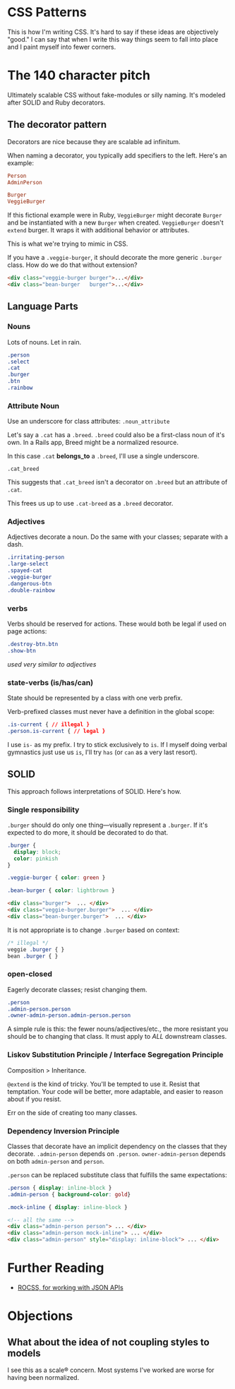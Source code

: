 # CSS Patterns

This is how I'm writing CSS. It's hard to say if these ideas are objectively
"good." I can say that when I write this way things seem to fall into place and
I paint myself into fewer corners.

# The 140 character pitch

Ultimately scalable CSS without fake-modules or silly naming. It's modeled after
SOLID and Ruby decorators.

## The decorator pattern

Decorators are nice because they are scalable ad infinitum.

When naming a decorator, you typically add specifiers to the left. Here's an
example:

```ruby
Person
AdminPerson

Burger
VeggieBurger
```

If this fictional example were in Ruby, `VeggieBurger` might decorate `Burger`
and be instantiated with a new `Burger` when created. `VeggieBurger` doesn't
`extend` burger. It wraps it with additional behavior or attributes.

This is what we're trying to mimic in CSS.

If you have a `.veggie-burger`, it should decorate the more generic `.burger`
class. How do we do that without extension?

```html
<div class="veggie-burger burger">...</div>
<div class="bean-burger   burger">...</div>
```

## Language Parts

### Nouns

Lots of nouns. Let in rain.

```css
.person
.select
.cat
.burger
.btn
.rainbow
```

### Attribute Noun

Use an underscore for class attributes: `.noun_attribute`

Let's say a `.cat` has a `.breed`. `.breed` could also be  a first-class noun of
it's own. In a Rails app, Breed might be a normalized resource.

In this case `.cat` **belongs_to** a `.breed`, I'll use a single underscore.

`.cat_breed`

This suggests that `.cat_breed` isn't a decorator on `.breed` but an attribute
of `.cat`.

This frees us up to use `.cat-breed` as a `.breed` decorator.

### Adjectives

Adjectives decorate a noun. Do the same with your classes; separate with a dash.

```css
.irritating-person
.large-select
.spayed-cat
.veggie-burger
.dangerous-btn
.double-rainbow
```

### verbs

Verbs should be reserved for actions. These would both be legal if used on page
actions:

```css
.destroy-btn.btn
.show-btn
```

_used very similar to adjectives_

### state-verbs (is/has/can)

State should be represented by a class with one verb prefix.

Verb-prefixed classes must never have a definition in the global scope:

```css
.is-current { // illegal }
.person.is-current { // legal }
```

I use `is-` as my prefix. I try to stick exclusively to `is`. If I myself doing
verbal gymnastics just use us `is`, I'll try `has` (or `can` as a very last
resort).

## SOLID

This approach follows interpretations of SOLID. Here's how.

### Single responsibility

`.burger` should do only one thing&mdash;visually represent a `.burger`. If it's
expected to do more, it should be decorated to do that.

```css
.burger {
  display: block;
  color: pinkish
}

.veggie-burger { color: green }

.bean-burger { color: lightbrown }
```

```html
<div class="burger">  ... </div>
<div class="veggie-burger.burger">  ... </div>
<div class="bean-burger.burger">  ... </div>
```

It is not appropriate is to change `.burger` based on context:

```css
/* illegal */
veggie .burger { }
bean .burger { }
```

### open-closed

Eagerly decorate classes; resist changing them.

```css
.person
.admin-person.person
.owner-admin-person.admin-person.person
```

A simple rule is this: the fewer nouns/adjectives/etc., the more resistant you should
be to changing that class. It must apply to *ALL* downstream classes.

### Liskov Substitution Principle / Interface Segregation Principle

Composition > Inheritance.

`@extend` is the kind of tricky. You'll be tempted to use it. Resist that
temptation. Your code will be better, more adaptable, and easier to reason
about if you resist.

Err on the side of creating too many classes.

### Dependency Inversion Principle

Classes that decorate have an implicit dependency on the classes that they
decorate. `.admin-person` depends on `.person`. `owner-admin-person` depends on
both `admin-person` and `person`.

`.person` can be replaced substitute class that fulfills the same expectations:

```css
.person { display: inline-block }
.admin-person { background-color: gold}

.mock-inline { display: inline-block }
```

```html
<!-- all the same -->
<div class="admin-person person"> ... </div>
<div class="admin-person mock-inline"> ... </div>
<div class="admin-person" style="display: inline-block"> ... </div>
```

# Further Reading

* [ROCSS, for working with JSON APIs](https://github.com/chantastic/rocss)

# Objections

## What about the idea of not coupling styles to models

I see this as a scale&reg; concern. Most systems I've worked are worse for
having been normalized.
